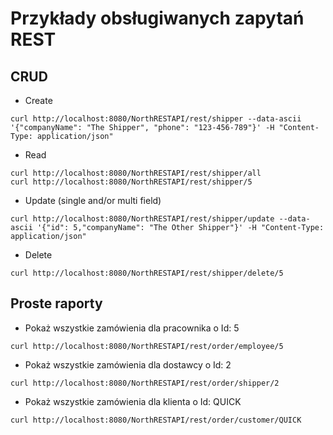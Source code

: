 # Przykłady obsługiwanych zapytań REST

## CRUD

- Create
```
curl http://localhost:8080/NorthRESTAPI/rest/shipper --data-ascii '{"companyName": "The Shipper", "phone": "123-456-789"}' -H "Content-Type: application/json"
```
- Read
```
curl http://localhost:8080/NorthRESTAPI/rest/shipper/all
curl http://localhost:8080/NorthRESTAPI/rest/shipper/5
```
- Update (single and/or multi field)
```
curl http://localhost:8080/NorthRESTAPI/rest/shipper/update --data-ascii '{"id": 5,"companyName": "The Other Shipper"}' -H "Content-Type: application/json"
```
- Delete
```
curl http://localhost:8080/NorthRESTAPI/rest/shipper/delete/5
```

## Proste raporty

- Pokaż wszystkie zamówienia dla pracownika o Id: 5
```
curl http://localhost:8080/NorthRESTAPI/rest/order/employee/5
```

- Pokaż wszystkie zamówienia dla dostawcy o Id: 2
```
curl http://localhost:8080/NorthRESTAPI/rest/order/shipper/2
```

- Pokaż wszystkie zamówienia dla klienta o Id: QUICK
```
curl http://localhost:8080/NorthRESTAPI/rest/order/customer/QUICK
```
